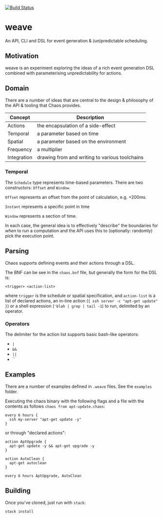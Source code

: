 [![Build Status](https://travis-ci.org/atcol/weave.svg?branch=master)](https://travis-ci.org/atcol/chaos)

# weave

An API, CLI and DSL for event generation & (un)predictable scheduling.

## Motivation

weave is an experiment exploring the ideas of a rich event generation DSL combined with parameterising unpredictability
for actions.

## Domain

There are a number of ideas that are central to the design & philosophy of the API & tooling that Chaos provides. 

| Concept | Description |
|---------|-------------|
| Actions | the encapsulation of a side-effect |
| Temporal | a parameter based on time |
| Spatial | a parameter based on the environment |
| Frequency | a multiplier |
| Integration | drawing from and writing to various toolchains |

### Temporal

The `Schedule` type represents time-based parameters. There are two constructors: `Offset` and `Window`. 

`Offset` represents an offset from the point of calculation, e.g. +200ms.

`Instant` represents a specific point in time

`Window` represents a section of time.

In each case, the general idea is to effectively "describe" the boundaries for
_when_ to run a computation and the API uses this to (optionally: randomly) pick the execution
point.

## Parsing

Chaos supports defining events and their actions through a DSL.

The BNF can be see in the `chaos.bnf` file, but generally the form for the DSL is:

`<trigger> <action-list>`

where `trigger` is the schedule or spatial specification, and `action-list` is
a list of declared actions, an in-line action (`{ ssh server -c "apt-get update" }`)
or a shell expression (`'blah | grep | tail -1`) to run, delimited by an operator.

### Operators

The delimiter for the action list supports basic bash-like operators:

 * `|`
 * `&&`
 * `||`
 * ``

## Examples

There are a number of examples defined in `.weave` files. See the `examples` folder.

Executing the chaos binary with the following flags and a file with the contents
as follows `chaos from apt-update.chaos`:

    every 6 hours {
      ssh my-server "apt-get update -y"
    }

or through "declared actions":

    action AptUpgrade {
      apt-get update -y && apt-get upgrade -y
    }

    action AutoClean {
      apt-get autoclean  
    }

    every 6 hours AptUpgrade, AutoClean

## Building

Once you've cloned, just run with `stack`:

```
stack install
```
